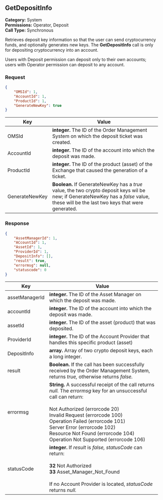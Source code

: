 ## GetDepositInfo

**Category:** System<br />**Permissions:** Operator, Deposit<br />**Call Type:** Synchronous

Retrieves deposit key information so that the user can send cryptocurrency funds, and optionally generates new keys. The **GetDepositInfo** call is only for depositing cryptocurrency into an account.

Users with Deposit permission can deposit only to their own accounts; users with Operator permission can deposit to any account.

### Request

```json
{
    "OMSId": 1,
    "AccountId": 1,
    "ProductId": 1,
    "GenerateNewKey": true
}
```

| Key                   | Value                                                        |
| --------------------- | ------------------------------------------------------------ |
| OMSId           | **integer.** The ID of the Order Management System on which the deposit ticket was created. |
| AccountId    	  | **integer.** The ID of the account into which the deposit was made. |
| ProductId       | **integer.** The ID of the product (asset) of the Exchange that caused the generation of a ticket. |
| GenerateNewKey  | **Boolean.** If GenerateNewKey has a *true* value, the two crypto deposit keys wil be new; if GenerateNewKey has a *false* value, these will be the last two keys that were generated.|

### Response

```json
{
	"AssetManagerId": 1,
	"ACcountId": 1,
	"AssetId": 1,
	"ProviderId": 1,
	"DepositInfo": [],
	"result": true,
	"errormsg": null,
	"statuscode": 0
}
```

| Key                 | Value                                                        |
| ------------------- | ------------------------------------------------------------ |
| assetManagerId      | **integer.** The ID of the Asset Manager on which the deposit was made. |
| accountId           | **integer.** The ID of the account into which the deposit was made. |
| assetId             | **integer.** The ID of the asset (product) that was deposited. |
| ProviderId          | **integer.**  The ID of the Account Provider that handles this specific product (asset) |
| DepositInfo         | **array.** Array of two crypto deposit keys, each a long integer. |
| result     		  | **Boolean.** If the call has been successfully received by the Order Management System, returns *true,* otherwise returns *false.* |
| errormsg  		  | **String.** A successful receipt of the call returns *null.* The *errormsg* key for an unsuccessful call can return:<br /><br />Not Authorized (errorcode 20)<br />Invalid Request (errorcode 100)<br />Operation Failed (errorcode 101)<br />Server Error (errorcode 102)<br />Resource Not Found (errorcode 104)<br />Operation Not Supported (errorcode 106) |
| statusCode 		  | **integer.** If *result* is *false,* *statusCode* can return: <br /><br />**32** Not Authorized<br />**33** Asset_Manager_Not_Found<br /><br />If no Account Provider is located, *statusCode* returns *null.* |